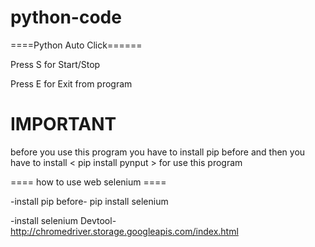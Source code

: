 # python-code

====Python Auto Click======

Press S for Start/Stop

Press E for Exit from program

# IMPORTANT #
before you use this program 
you have to install pip before
and then you have to install < pip install pynput > for use this program

==== how to use web selenium ==== 

-install pip before-
pip install selenium

-install selenium Devtool-
http://chromedriver.storage.googleapis.com/index.html
